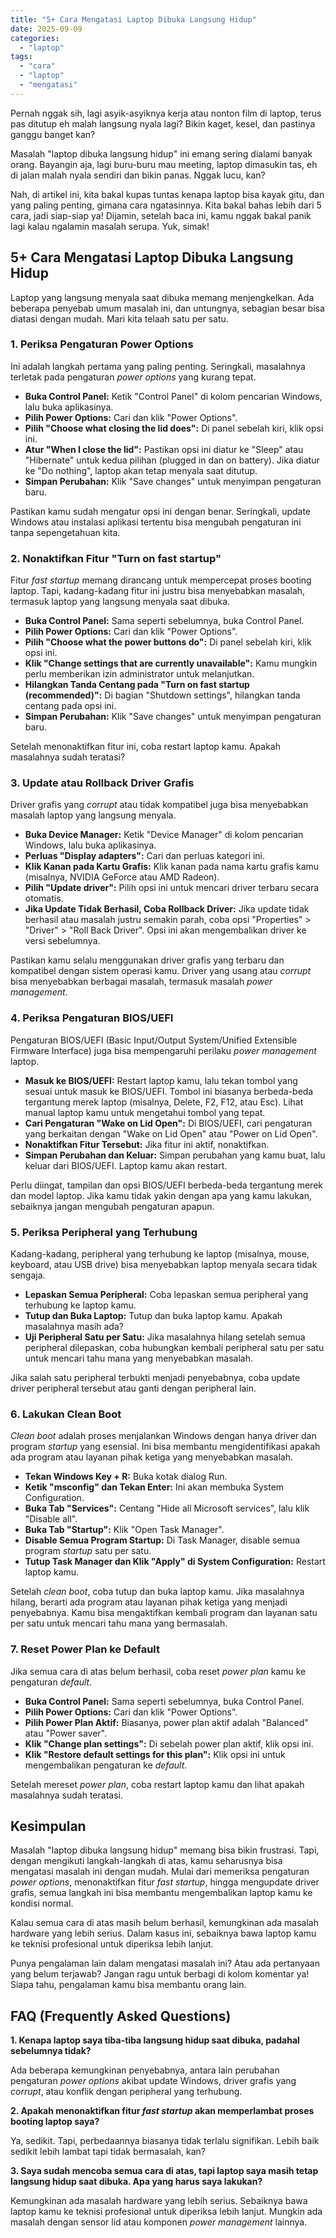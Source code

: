 ```yaml
---
title: "5+ Cara Mengatasi Laptop Dibuka Langsung Hidup"
date: 2025-09-09
categories: 
  - "laptop"
tags: 
  - "cara"
  - "laptop"
  - "mengatasi"
---
```


Pernah nggak sih, lagi asyik-asyiknya kerja atau nonton film di laptop, terus pas ditutup eh malah langsung nyala lagi? Bikin kaget, kesel, dan pastinya ganggu banget kan?

Masalah "laptop dibuka langsung hidup" ini emang sering dialami banyak orang. Bayangin aja, lagi buru-buru mau meeting, laptop dimasukin tas, eh di jalan malah nyala sendiri dan bikin panas. Nggak lucu, kan?

Nah, di artikel ini, kita bakal kupas tuntas kenapa laptop bisa kayak gitu, dan yang paling penting, gimana cara ngatasinnya. Kita bakal bahas lebih dari 5 cara, jadi siap-siap ya! Dijamin, setelah baca ini, kamu nggak bakal panik lagi kalau ngalamin masalah serupa. Yuk, simak!

## 5+ Cara Mengatasi Laptop Dibuka Langsung Hidup

Laptop yang langsung menyala saat dibuka memang menjengkelkan. Ada beberapa penyebab umum masalah ini, dan untungnya, sebagian besar bisa diatasi dengan mudah. Mari kita telaah satu per satu.

### 1\. Periksa Pengaturan Power Options

Ini adalah langkah pertama yang paling penting. Seringkali, masalahnya terletak pada pengaturan _power options_ yang kurang tepat.

- **Buka Control Panel:** Ketik "Control Panel" di kolom pencarian Windows, lalu buka aplikasinya.
- **Pilih Power Options:** Cari dan klik "Power Options".
- **Pilih "Choose what closing the lid does":** Di panel sebelah kiri, klik opsi ini.
- **Atur "When I close the lid":** Pastikan opsi ini diatur ke "Sleep" atau "Hibernate" untuk kedua pilihan (plugged in dan on battery). Jika diatur ke "Do nothing", laptop akan tetap menyala saat ditutup.
- **Simpan Perubahan:** Klik "Save changes" untuk menyimpan pengaturan baru.

Pastikan kamu sudah mengatur opsi ini dengan benar. Seringkali, update Windows atau instalasi aplikasi tertentu bisa mengubah pengaturan ini tanpa sepengetahuan kita.

### 2\. Nonaktifkan Fitur "Turn on fast startup"

Fitur _fast startup_ memang dirancang untuk mempercepat proses booting laptop. Tapi, kadang-kadang fitur ini justru bisa menyebabkan masalah, termasuk laptop yang langsung menyala saat dibuka.

- **Buka Control Panel:** Sama seperti sebelumnya, buka Control Panel.
- **Pilih Power Options:** Cari dan klik "Power Options".
- **Pilih "Choose what the power buttons do":** Di panel sebelah kiri, klik opsi ini.
- **Klik "Change settings that are currently unavailable":** Kamu mungkin perlu memberikan izin administrator untuk melanjutkan.
- **Hilangkan Tanda Centang pada "Turn on fast startup (recommended)":** Di bagian "Shutdown settings", hilangkan tanda centang pada opsi ini.
- **Simpan Perubahan:** Klik "Save changes" untuk menyimpan pengaturan baru.

Setelah menonaktifkan fitur ini, coba restart laptop kamu. Apakah masalahnya sudah teratasi?

### 3\. Update atau Rollback Driver Grafis

Driver grafis yang _corrupt_ atau tidak kompatibel juga bisa menyebabkan masalah laptop yang langsung menyala.

- **Buka Device Manager:** Ketik "Device Manager" di kolom pencarian Windows, lalu buka aplikasinya.
- **Perluas "Display adapters":** Cari dan perluas kategori ini.
- **Klik Kanan pada Kartu Grafis:** Klik kanan pada nama kartu grafis kamu (misalnya, NVIDIA GeForce atau AMD Radeon).
- **Pilih "Update driver":** Pilih opsi ini untuk mencari driver terbaru secara otomatis.
- **Jika Update Tidak Berhasil, Coba Rollback Driver:** Jika update tidak berhasil atau masalah justru semakin parah, coba opsi "Properties" > "Driver" > "Roll Back Driver". Opsi ini akan mengembalikan driver ke versi sebelumnya.

Pastikan kamu selalu menggunakan driver grafis yang terbaru dan kompatibel dengan sistem operasi kamu. Driver yang usang atau _corrupt_ bisa menyebabkan berbagai masalah, termasuk masalah _power management_.

### 4\. Periksa Pengaturan BIOS/UEFI

Pengaturan BIOS/UEFI (Basic Input/Output System/Unified Extensible Firmware Interface) juga bisa mempengaruhi perilaku _power management_ laptop.

- **Masuk ke BIOS/UEFI:** Restart laptop kamu, lalu tekan tombol yang sesuai untuk masuk ke BIOS/UEFI. Tombol ini biasanya berbeda-beda tergantung merek laptop (misalnya, Delete, F2, F12, atau Esc). Lihat manual laptop kamu untuk mengetahui tombol yang tepat.
- **Cari Pengaturan "Wake on Lid Open":** Di BIOS/UEFI, cari pengaturan yang berkaitan dengan "Wake on Lid Open" atau "Power on Lid Open".
- **Nonaktifkan Fitur Tersebut:** Jika fitur ini aktif, nonaktifkan.
- **Simpan Perubahan dan Keluar:** Simpan perubahan yang kamu buat, lalu keluar dari BIOS/UEFI. Laptop kamu akan restart.

Perlu diingat, tampilan dan opsi BIOS/UEFI berbeda-beda tergantung merek dan model laptop. Jika kamu tidak yakin dengan apa yang kamu lakukan, sebaiknya jangan mengubah pengaturan apapun.

### 5\. Periksa Peripheral yang Terhubung

Kadang-kadang, peripheral yang terhubung ke laptop (misalnya, mouse, keyboard, atau USB drive) bisa menyebabkan laptop menyala secara tidak sengaja.

- **Lepaskan Semua Peripheral:** Coba lepaskan semua peripheral yang terhubung ke laptop kamu.
- **Tutup dan Buka Laptop:** Tutup dan buka laptop kamu. Apakah masalahnya masih ada?
- **Uji Peripheral Satu per Satu:** Jika masalahnya hilang setelah semua peripheral dilepaskan, coba hubungkan kembali peripheral satu per satu untuk mencari tahu mana yang menyebabkan masalah.

Jika salah satu peripheral terbukti menjadi penyebabnya, coba update driver peripheral tersebut atau ganti dengan peripheral lain.

### 6\. Lakukan Clean Boot

_Clean boot_ adalah proses menjalankan Windows dengan hanya driver dan program _startup_ yang esensial. Ini bisa membantu mengidentifikasi apakah ada program atau layanan pihak ketiga yang menyebabkan masalah.

- **Tekan Windows Key + R:** Buka kotak dialog Run.
- **Ketik "msconfig" dan Tekan Enter:** Ini akan membuka System Configuration.
- **Buka Tab "Services":** Centang "Hide all Microsoft services", lalu klik "Disable all".
- **Buka Tab "Startup":** Klik "Open Task Manager".
- **Disable Semua Program Startup:** Di Task Manager, disable semua program _startup_ satu per satu.
- **Tutup Task Manager dan Klik "Apply" di System Configuration:** Restart laptop kamu.

Setelah _clean boot_, coba tutup dan buka laptop kamu. Jika masalahnya hilang, berarti ada program atau layanan pihak ketiga yang menjadi penyebabnya. Kamu bisa mengaktifkan kembali program dan layanan satu per satu untuk mencari tahu mana yang bermasalah.

### 7\. Reset Power Plan ke Default

Jika semua cara di atas belum berhasil, coba reset _power plan_ kamu ke pengaturan _default_.

- **Buka Control Panel:** Sama seperti sebelumnya, buka Control Panel.
- **Pilih Power Options:** Cari dan klik "Power Options".
- **Pilih Power Plan Aktif:** Biasanya, power plan aktif adalah "Balanced" atau "Power saver".
- **Klik "Change plan settings":** Di sebelah power plan aktif, klik opsi ini.
- **Klik "Restore default settings for this plan":** Klik opsi ini untuk mengembalikan pengaturan ke _default_.

Setelah mereset _power plan_, coba restart laptop kamu dan lihat apakah masalahnya sudah teratasi.

## Kesimpulan

Masalah "laptop dibuka langsung hidup" memang bisa bikin frustrasi. Tapi, dengan mengikuti langkah-langkah di atas, kamu seharusnya bisa mengatasi masalah ini dengan mudah. Mulai dari memeriksa pengaturan _power options_, menonaktifkan fitur _fast startup_, hingga mengupdate driver grafis, semua langkah ini bisa membantu mengembalikan laptop kamu ke kondisi normal.

Kalau semua cara di atas masih belum berhasil, kemungkinan ada masalah hardware yang lebih serius. Dalam kasus ini, sebaiknya bawa laptop kamu ke teknisi profesional untuk diperiksa lebih lanjut.

Punya pengalaman lain dalam mengatasi masalah ini? Atau ada pertanyaan yang belum terjawab? Jangan ragu untuk berbagi di kolom komentar ya! Siapa tahu, pengalaman kamu bisa membantu orang lain.

## FAQ (Frequently Asked Questions)

**1\. Kenapa laptop saya tiba-tiba langsung hidup saat dibuka, padahal sebelumnya tidak?**

Ada beberapa kemungkinan penyebabnya, antara lain perubahan pengaturan _power options_ akibat update Windows, driver grafis yang _corrupt_, atau konflik dengan peripheral yang terhubung.

**2\. Apakah menonaktifkan fitur _fast startup_ akan memperlambat proses booting laptop saya?**

Ya, sedikit. Tapi, perbedaannya biasanya tidak terlalu signifikan. Lebih baik sedikit lebih lambat tapi tidak bermasalah, kan?

**3\. Saya sudah mencoba semua cara di atas, tapi laptop saya masih tetap langsung hidup saat dibuka. Apa yang harus saya lakukan?**

Kemungkinan ada masalah hardware yang lebih serius. Sebaiknya bawa laptop kamu ke teknisi profesional untuk diperiksa lebih lanjut. Mungkin ada masalah dengan sensor lid atau komponen _power management_ lainnya.
